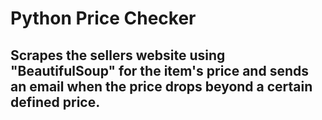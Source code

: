 # Python Price Checker
##  Scrapes the sellers website using "BeautifulSoup" for the item's price and sends an email when the price drops beyond a certain defined price.
